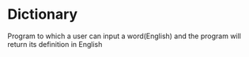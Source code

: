 # Dictionary

Program to which a user can input a word(English) and the program will return its definition in English

